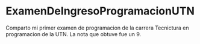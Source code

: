 # ExamenDeIngresoProgramacionUTN

Comparto mi primer examen de programacion de la carrera Tecnictura en programacion de la UTN.
La nota que obtuve fue un 9.
